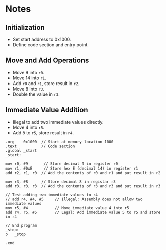 # Notes

## Initialization
- Set start address to 0x1000.
- Define code section and entry point.

## Move and Add Operations
- Move 9 into `r0`.
- Move 14 into `r1`.
- Add `r0` and `r1`, store result in `r2`.
- Move 8 into `r3`.
- Double the value in `r3`.

## Immediate Value Addition
- Illegal to add two immediate values directly.
- Move 4 into `r5`.
- Add 5 to `r5`, store result in `r4`.


```assembly
.org    0x1000  // Start at memory location 1000
.text           // Code section
.global _start
_start:

mov r0, #9       // Store decimal 9 in register r0
mov r1, #0xE     // Store hex E (decimal 14) in register r1
add r2, r1, r0  // Add the contents of r0 and r1 and put result in r2

mov r3, #8		// Store decimal 8 in registar r3
add r3, r3, r3 	// Add the contents of r3 and r3 and put result in r3

// Test adding two immediate values to r4
// add r4, #4, #5     // Illegal: Assembly does not allow two immediate values
mov r5, #4            // Move immediate value 4 into r5
add r4, r5, #5        // Legal: Add immediate value 5 to r5 and store in r4

// End program
_stop:
b   _stop

.end
```
